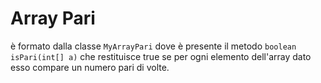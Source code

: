 # Array Pari
è formato dalla classe `MyArrayPari` dove è presente il metodo `boolean isPari(int[] a)` che restituisce true se per ogni elemento dell'array dato esso compare un numero pari di volte.
